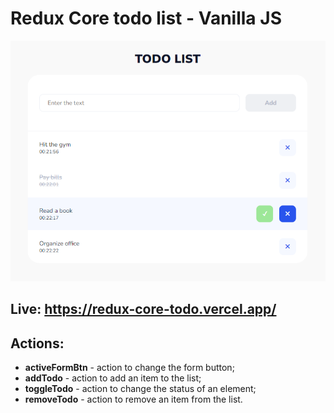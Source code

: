 # Redux Core todo list - Vanilla JS

!["Todo list"](preview.png)

## Live: https://redux-core-todo.vercel.app/

## Actions:
- **activeFormBtn** - action to change the form button;
- **addTodo** - action to add an item to the list;
- **toggleTodo** - action to change the status of an element;
- **removeTodo** - action to remove an item from the list.
